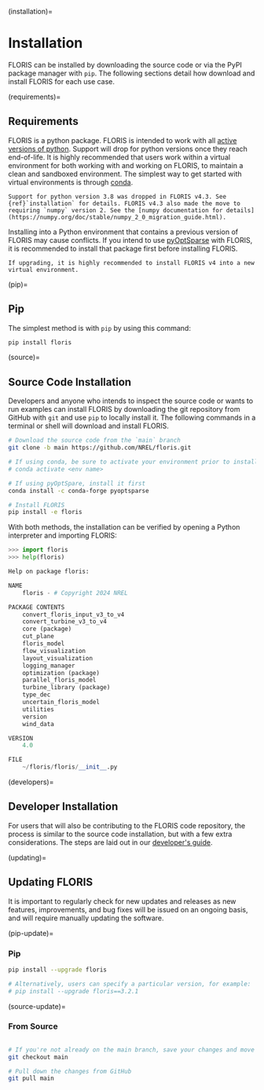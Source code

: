 (installation)=
# Installation

FLORIS can be installed by downloading the source code or via the PyPI package manager with `pip`.
The following sections detail how download and install FLORIS for each use case.

(requirements)=
## Requirements

FLORIS is a python package. FLORIS is intended to work with all [active versions of python](https://devguide.python.org/versions/). Support will drop for python versions once they reach end-of-life.
It is highly recommended that users
work within a virtual environment for both working with and working on FLORIS, to maintain a clean
and sandboxed environment. The simplest way to get started with virtual environments is through
[conda](https://docs.conda.io/en/latest/miniconda.html).

```{note}
Support for python version 3.8 was dropped in FLORIS v4.3. See {ref}`installation` for details. FLORIS v4.3 also made the move to requiring `numpy` version 2. See the [numpy documentation for details](https://numpy.org/doc/stable/numpy_2_0_migration_guide.html).
```

Installing into a Python environment that contains a previous version of FLORIS may cause conflicts.
If you intend to use [pyOptSparse](https://mdolab-pyoptsparse.readthedocs-hosted.com/en/latest/)
with FLORIS, it is recommended to install that package first before installing FLORIS.


```{note}
If upgrading, it is highly recommended to install FLORIS v4 into a new virtual environment.
```

(pip)=
## Pip

The simplest method is with `pip` by using this command:

```bash
pip install floris
```

(source)=
## Source Code Installation

Developers and anyone who intends to inspect the source code or wants to run examples can install FLORIS by downloading the
git repository from GitHub with ``git`` and use ``pip`` to locally install it. The following commands in a terminal or shell will download and install FLORIS.

```bash
# Download the source code from the `main` branch
git clone -b main https://github.com/NREL/floris.git

# If using conda, be sure to activate your environment prior to installing
# conda activate <env name>

# If using pyOptSpare, install it first
conda install -c conda-forge pyoptsparse

# Install FLORIS
pip install -e floris
```

With both methods, the installation can be verified by opening a Python interpreter
and importing FLORIS:

```python
>>> import floris
>>> help(floris)

Help on package floris:

NAME
    floris - # Copyright 2024 NREL

PACKAGE CONTENTS
    convert_floris_input_v3_to_v4
    convert_turbine_v3_to_v4
    core (package)
    cut_plane
    floris_model
    flow_visualization
    layout_visualization
    logging_manager
    optimization (package)
    parallel_floris_model
    turbine_library (package)
    type_dec
    uncertain_floris_model
    utilities
    version
    wind_data

VERSION
    4.0

FILE
    ~/floris/floris/__init__.py
```

(developers)=
## Developer Installation

For users that will also be contributing to the FLORIS code repository, the process is similar to
the source code installation, but with a few extra considerations. The steps are laid out in our
[developer's guide](dev_guide.md).

(updating)=
## Updating FLORIS

It is important to regularly check for new updates and releases as new features, improvements, and
bug fixes will be issued on an ongoing basis, and will require manually updating the software.

(pip-update)=
### Pip

```bash
pip install --upgrade floris

# Alternatively, users can specify a particular version, for example:
# pip install --upgrade floris==3.2.1
```

(source-update)=
### From Source
```bash

# If you're not already on the main branch, save your changes and move there
git checkout main

# Pull down the changes from GitHub
git pull main
```
